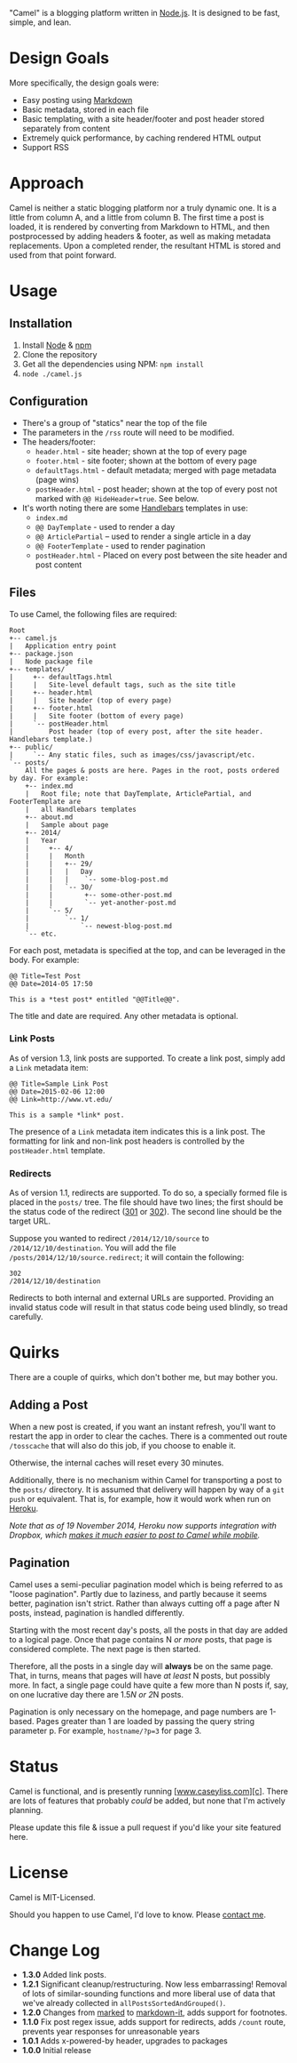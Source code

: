 "Camel" is a blogging platform written in [Node.js][n]. It is designed to be fast, simple, and lean.

[n]: http://nodejs.org/

# Design Goals

More specifically, the design goals were:

* Easy posting using [Markdown][m]
* Basic metadata, stored in each file
* Basic templating, with a site header/footer and post header stored separately from content
* Extremely quick performance, by caching rendered HTML output
* Support RSS

[m]: http://daringfireball.net/projects/markdown

# Approach

Camel is neither a static blogging platform nor a truly dynamic one. It is a little
from column A, and a little from column B. The first time a post is loaded, it is rendered
by converting from Markdown to HTML, and then postprocessed by adding headers & footer, as well
as making metadata replacements. Upon a completed render, the resultant HTML is stored
and used from that point forward.

# Usage

## Installation

1. Install [Node][n] & [npm][npm]
2. Clone the repository
3. Get all the dependencies using NPM: `npm install`
4. `node ./camel.js`

[npm]: https://www.npmjs.org/

## Configuration

* There's a group of "statics" near the top of the file
* The parameters in the `/rss` route will need to be modified.
* The headers/footer:
    * `header.html` - site header; shown at the top of every page
    * `footer.html` - site footer; shown at the bottom of every page
    * `defaultTags.html` - default metadata; merged with page metadata (page wins)
    * `postHeader.html` - post header; shown at the top of every post not marked with `@@ HideHeader=true`. See below.
* It's worth noting there are some [Handlebars][hb] templates in use:
    * `index.md`
    * `@@ DayTemplate` - used to render a day
    * `@@ ArticlePartial` – used to render a single article in a day
    * `@@ FooterTemplate` - used to render pagination
    * `postHeader.html` - Placed on every post between the site header and post content

[hb]: http://handlebarsjs.com/

## Files

To use Camel, the following files are required:

    Root
    +-- camel.js
    |   Application entry point
    +-- package.json
    |   Node package file
    +-- templates/
    |     +-- defaultTags.html
    |     |   Site-level default tags, such as the site title
    |     +-- header.html
    |     |   Site header (top of every page)
    |     +-- footer.html
    |     |   Site footer (bottom of every page)
    |     `-- postHeader.html
    |         Post header (top of every post, after the site header. Handlebars template.)
    +-- public/
    |     `-- Any static files, such as images/css/javascript/etc.
    `-- posts/
        All the pages & posts are here. Pages in the root, posts ordered by day. For example:
        +-- index.md
        |   Root file; note that DayTemplate, ArticlePartial, and FooterTemplate are
        |   all Handlebars templates
        +-- about.md
        |   Sample about page
        +-- 2014/
        |   Year
        |     +-- 4/
        |     |   Month
        |     |   +-- 29/
        |     |   |   Day
        |     |   |    `-- some-blog-post.md
        |     |   `-- 30/
        |     |        +-- some-other-post.md
        |     |        `-- yet-another-post.md
        |     `-- 5/
        |         `-- 1/
        |             `-- newest-blog-post.md
        `-- etc.

For each post, metadata is specified at the top, and can be leveraged in the body. For example:

    @@ Title=Test Post
    @@ Date=2014-05 17:50

    This is a *test post* entitled "@@Title@@".

The title and date are required. Any other metadata is optional.

### Link Posts
As of version 1.3, link posts are supported. To create a link post, simply add a `Link`
metadata item:

    @@ Title=Sample Link Post
    @@ Date=2015-02-06 12:00
    @@ Link=http://www.vt.edu/

    This is a sample *link* post.

The presence of a `Link` metadata item indicates this is a link post. The formatting for
link and non-link post headers is controlled by the `postHeader.html` template.

### Redirects

As of version 1.1, redirects are supported. To do so, a specially formed file is placed
in the `posts/` tree. The file should have two lines; the first should be the status code
of the redirect ([301][301] or [302][302]). The second line should be the target URL.

Suppose you wanted to redirect `/2014/12/10/source` to `/2014/12/10/destination`. You will
add the file `/posts/2014/12/10/source.redirect`; it will contain the following:

    302
    /2014/12/10/destination

Redirects to both internal and external URLs are supported. Providing an invalid status
code will result in that status code being used blindly, so tread carefully.

[301]: http://en.wikipedia.org/wiki/HTTP_301
[302]: http://en.wikipedia.org/wiki/HTTP_302

# Quirks

There are a couple of quirks, which don't bother me, but may bother you.

## Adding a Post

When a new post is created, if you want an instant refresh, you'll want to restart the
app in order to clear the caches. There is a commented out route `/tosscache` that will also
do this job, if you choose to enable it.

Otherwise, the internal caches will reset every 30 minutes.

Additionally, there is no mechanism within Camel for transporting a post to the `posts/`
directory. It is assumed that delivery will happen by way of a `git push` or equivalent.
That is, for example, how it would work when run on [Heroku][h].

*Note that as of 19 November 2014, Heroku now supports integration with Dropbox, which
[makes it much easier to post to Camel while mobile][camelmobile].*

[h]: http://www.heroku.com/
[camelmobile]: http://www.caseyliss.com/2014/11/19/heroku-adds-dropbox-support

## Pagination

Camel uses a semi-peculiar pagination model which is being referred to as "loose pagination".
Partly due to laziness, and partly because it seems better, pagination isn't strict. Rather
than always cutting off a page after N posts, instead, pagination is handled differently.

Starting with the most recent day's posts, all the posts in that day are added to a logical
page. Once that page contains N *or more* posts, that page is considered complete. The next
page is then started.

Therefore, all the posts in a single day will __always__ be on the same page. That, in turns, means
that pages will have *at least* N posts, but possibly more. In fact, a single page could have
quite a few more than N posts if, say, on one lucrative day there are 1.5*N or 2*N posts.

Pagination is only necessary on the homepage, and page numbers are 1-based. Pages greater than
1 are loaded by passing the query string parameter p. For example, `hostname/?p=3` for page 3.

# Status

Camel is functional, and is presently running [www.caseyliss.com][c]. There are lots of
features that probably *could* be added, but none that I'm actively planning.

[c]: http://www.caseyliss.com/

Please update this file & issue a pull request if you'd like your site featured here.

# License

Camel is MIT-Licensed.

Should you happen to use Camel, I'd love to know. Please [contact me][co].

[co]: http://www.caseyliss.com/contact

# Change Log

* __1.3.0__ Added link posts.
* __1.2.1__ Significant cleanup/restructuring. Now less embarrassing! Removal of lots of
similar-sounding functions and more liberal use of data that we've already collected in
`allPostsSortedAndGrouped()`.
* __1.2.0__ Changes from [marked](https://github.com/chjj/marked) to
[markdown-it](https://github.com/markdown-it/markdown-it), adds support for footnotes.
* __1.1.0__ Fix post regex issue, adds support for redirects, adds `/count` route,
prevents year responses for unreasonable years
* __1.0.1__ Adds x-powered-by header, upgrades to packages
* __1.0.0__ Initial release
